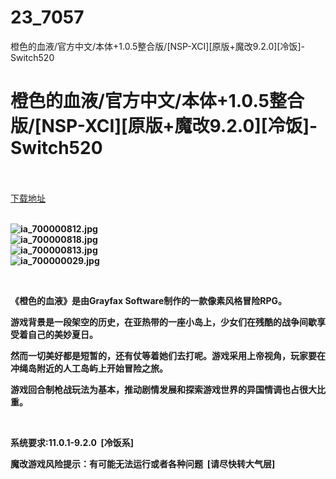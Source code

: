 # 23_7057
橙色的血液/官方中文/本体+1.0.5整合版/[NSP-XCI][原版+魔改9.2.0][冷饭]-Switch520
# 橙色的血液/官方中文/本体+1.0.5整合版/[NSP-XCI][原版+魔改9.2.0][冷饭]-Switch520
 <br/></br>
[下载地址](https://www.switch520.cc/article/7057 "下载地址")
<br/></br>

<p><strong><img title="ia_700000812.jpg" src="https://ddcdn.jd.com/ddimg/jfs/t1/134296/11/11572/83713/5f78eb38Ee1b7b252/017098f516efbc90.jpg" alt="ia_700000812.jpg"></strong><br>
<strong><img title="ia_700000818.jpg" src="https://ddcdn.jd.com/ddimg/jfs/t1/135738/35/11460/53691/5f78eb3aE6da6207a/a0b131e7924fca71.jpg" alt="ia_700000818.jpg"></strong><br>
<strong><img title="ia_700000813.jpg" src="https://ddcdn.jd.com/ddimg/jfs/t1/113690/32/19362/101147/5f78eb3aE0872a326/b5e883dc527346ef.jpg" alt="ia_700000813.jpg"></strong><br>
<strong><img title="ia_700000029.jpg" src="https://ddcdn.jd.com/ddimg/jfs/t1/141736/27/9833/85446/5f78eb3aEff751ff2/c1337639fd94e11b.jpg" alt="ia_700000029.jpg"></strong></p>
<p>&nbsp;</p>
<p><strong>《橙色的血液》是由Grayfax Software制作的一款像素风格冒险RPG。</strong></p>
<p><strong>游戏背景是一段架空的历史，在亚热带的一座小岛上，少女们在残酷的战争间歇享受着自己的美妙夏日。</strong></p>
<p><strong>然而一切美好都是短暂的，还有仗等着她们去打呢。游戏采用上帝视角，玩家要在冲绳岛附近的人工岛屿上开始冒险之旅。</strong></p>
<p><strong>游戏回合制枪战玩法为基本，推动剧情发展和探索游戏世界的异国情调也占很大比重。</strong></p>
<p>&nbsp;</p>
<p><strong>系统要求:11.0.1-9.2.0&nbsp; [冷饭系]</strong></p>
<p><strong>魔改游戏风险提示：有可能无法运行或者各种问题 &nbsp;[请尽快转大气层]</strong></p>



